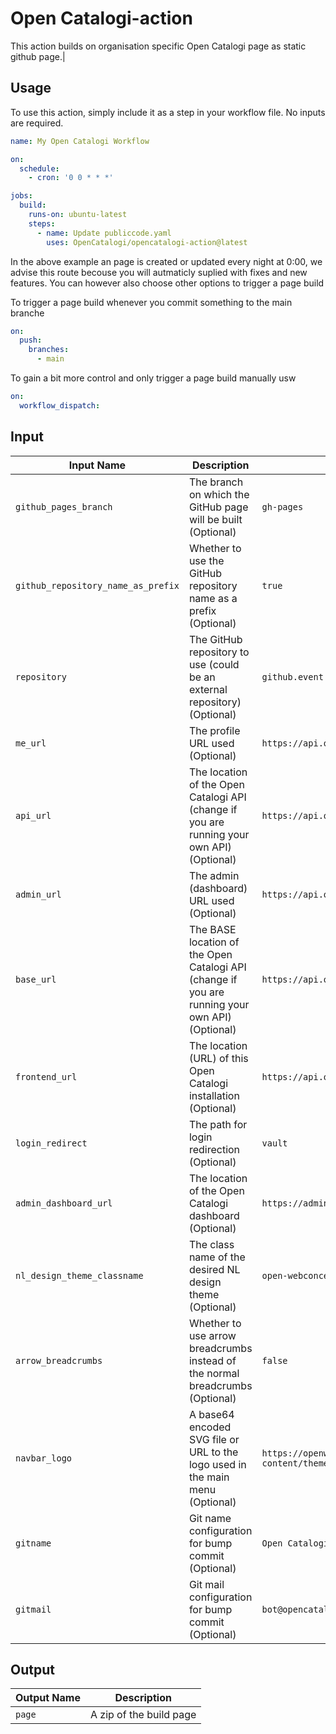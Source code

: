 # Open Catalogi-action
This action builds on organisation specific Open Catalogi page as static github page.|

## Usage
To use this action, simply include it as a step in your workflow file. No inputs are required.

````yaml
name: My Open Catalogi Workflow

on:
  schedule:
    - cron: '0 0 * * *'

jobs:
  build:
    runs-on: ubuntu-latest
    steps:
      - name: Update publiccode.yaml
        uses: OpenCatalogi/opencatalogi-action@latest
````

In the above example an page is created or updated every night at 0:00, we advise this route becouse you will autmaticly suplied with fixes and new features. You can however also choose other options to trigger a page build

To trigger a page build whenever you commit something to the main  branche
````yaml
on:
  push:
    branches:
      - main
````

To gain a bit more control and only trigger a page build manually usw
````yaml
on:
  workflow_dispatch:
````

## Input

| Input Name                          | Description                                                                   | Default Value                                                            |
|------------------------------------|-------------------------------------------------------------------------------|--------------------------------------------------------------------------|
| `github_pages_branch`               | The branch on which the GitHub page will be built (Optional)                | `gh-pages`                                                               |
| `github_repository_name_as_prefix`  | Whether to use the GitHub repository name as a prefix (Optional)             | `true`                                                                   |
| `repository`                        | The GitHub repository to use (could be an external repository) (Optional)   | `github.event.repository.url`                                            |
| `me_url`                            | The profile URL used (Optional)                                            | `https://api.opencatalogi.nl/api/users/me`                                |
| `api_url`                           | The location of the Open Catalogi API (change if you are running your own API) (Optional) | `https://api.opencatalogi.nl/api`                          |
| `admin_url`                         | The admin (dashboard) URL used (Optional)                                   | `https://api.opencatalogi.nl/admin`                                       |
| `base_url`                          | The BASE location of the Open Catalogi API (change if you are running your own API) (Optional) | `https://api.opencatalogi.nl`                          |
| `frontend_url`                      | The location (URL) of this Open Catalogi installation (Optional)            | `https://api.opencatalogi.nl`                                            |
| `login_redirect`                    | The path for login redirection (Optional)                                  | `vault`                                                                  |
| `admin_dashboard_url`               | The location of the Open Catalogi dashboard (Optional)                      | `https://admin.opencatalogi.nl`                                          |
| `nl_design_theme_classname`         | The class name of the desired NL design theme (Optional)                   | `open-webconcept-theme`                                                  |
| `arrow_breadcrumbs`                 | Whether to use arrow breadcrumbs instead of the normal breadcrumbs (Optional) | `false`                                                             |
| `navbar_logo`                       | A base64 encoded SVG file or URL to the logo used in the main menu (Optional)| `https://openwebconcept.nl/wp-content/themes/openwebconcept/assets/src/images/logo@2x.png` |
| `gitname`                           | Git name configuration for bump commit (Optional)                            | `Open Catalogi bot`                                                     |
| `gitmail`                           | Git mail configuration for bump commit (Optional)                            | `bot@opencatalogi.nl`                                                   |


## Output

| Output Name     | Description                                                              |
|-----------------|--------------------------------------------------------------------------|
| `page`          | A zip of the build page                                                 |


